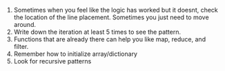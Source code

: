 1. Sometimes when you feel like the logic has worked but it doesnt, check the location of the line placement. Sometimes you just need to move around.
2. Write down the iteration at least 5 times to see the pattern.
3. Functions that are already there can help you like map, reduce, and filter.
4. Remember how to initialize array/dictionary
5. Look for recursive patterns